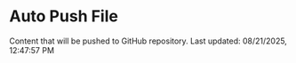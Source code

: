 # Auto Push File

Content that will be pushed to GitHub repository.
Last updated: 08/21/2025, 12:47:57 PM